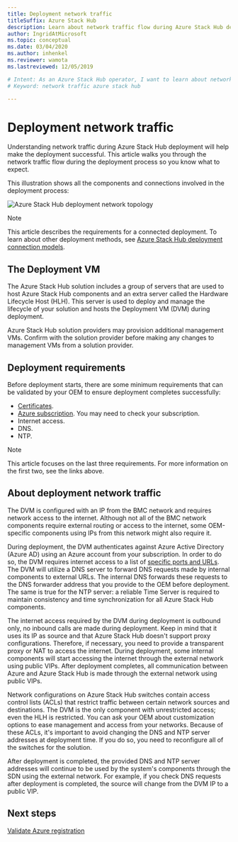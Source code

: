 ```yaml
---
title: Deployment network traffic 
titleSuffix: Azure Stack Hub
description: Learn about network traffic flow during Azure Stack Hub deployment.
author: IngridAtMicrosoft
ms.topic: conceptual
ms.date: 03/04/2020
ms.author: inhenkel
ms.reviewer: wamota
ms.lastreviewed: 12/05/2019

# Intent: As an Azure Stack Hub operator, I want to learn about network traffic flow during Azure Stack Hub deployment.
# Keyword: network traffic azure stack hub

---
```



# Deployment network traffic

Understanding network traffic during Azure Stack Hub deployment will help make the deployment successful. This article walks you through the network traffic flow during the deployment process so you know what to expect.

This illustration shows all the components and connections involved in the deployment process:

![Azure Stack Hub deployment network topology](media/deployment-networking/figure1.png)

> [!NOTE]
> This article describes the requirements for a connected deployment. To learn about other deployment methods, see [Azure Stack Hub deployment connection models](azure-stack-connection-models.md).

## The Deployment VM

The Azure Stack Hub solution includes a group of servers that are used to host Azure Stack Hub components and an extra server called the Hardware Lifecycle Host (HLH). This server is used to deploy and manage the lifecycle of your solution and hosts the Deployment VM (DVM) during deployment.

Azure Stack Hub solution providers may provision additional management VMs. Confirm with the solution provider before making any changes to management VMs from a solution provider.

## Deployment requirements

Before deployment starts, there are some minimum requirements that can be validated by your OEM to ensure deployment completes successfully:

- [Certificates](azure-stack-pki-certs.md).
- [Azure subscription](azure-stack-validate-registration.md). You may need to check your subscription.
- Internet access.
- DNS.
- NTP.

> [!NOTE]
> This article focuses on the last three requirements. For more information on the first two, see the links above.

## About deployment network traffic

The DVM is configured with an IP from the BMC network and requires network access to the internet. Although not all of the BMC network components require external routing or access to the internet, some OEM-specific components using IPs from this network might also require it.

During deployment, the DVM authenticates against Azure Active Directory (Azure AD) using an Azure account from your subscription. In order to do so, the DVM requires internet access to a list of [specific ports and URLs](azure-stack-integrate-endpoints.md). The DVM will utilize a DNS server to forward DNS requests made by internal components to external URLs. The internal DNS forwards these requests to the DNS forwarder address that you provide to the OEM before deployment. The same is true for the NTP server: a reliable Time Server is required to maintain consistency and time synchronization for all Azure Stack Hub components.

The internet access required by the DVM during deployment is outbound only, no inbound calls are made during deployment. Keep in mind that it uses its IP as source and that Azure Stack Hub doesn't support proxy configurations. Therefore, if necessary, you need to provide a transparent proxy or NAT to access the internet. During deployment, some internal components will start accessing the internet through the external network using public VIPs. After deployment completes, all communication between Azure and Azure Stack Hub is made through the external network using public VIPs.

Network configurations on Azure Stack Hub switches contain access control lists (ACLs) that restrict traffic between certain network sources and destinations. The DVM is the only component with unrestricted access; even the HLH is restricted. You can ask your OEM about customization options to ease management and access from your networks. Because of these ACLs, it's important to avoid changing the DNS and NTP server addresses at deployment time. If you do so, you need to reconfigure all of the switches for the solution.

After deployment is completed, the provided DNS and NTP server addresses will continue to be used by the system's components through the SDN using the external network. For example, if you check DNS requests after deployment is completed, the source will change from the DVM IP to a public VIP.

## Next steps

[Validate Azure registration](azure-stack-validate-registration.md)
